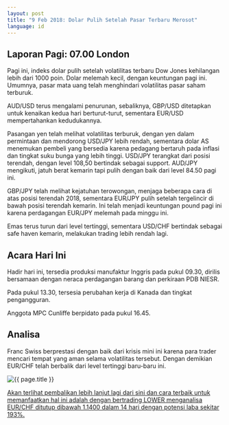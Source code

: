 ```yaml
---
layout: post
title: "9 Feb 2018: Dolar Pulih Setelah Pasar Terbaru Merosot"
language: id
---
```

## Laporan Pagi: 07.00 London

Pagi ini, indeks dolar pulih setelah volatilitas terbaru Dow Jones kehilangan lebih dari 1000 poin. Dolar melemah kecil, dengan keuntungan pagi ini. Umumnya, pasar mata uang telah menghindari volatilitas pasar saham terburuk.

AUD/USD terus mengalami penurunan, sebaliknya, GBP/USD ditetapkan untuk kenaikan kedua hari berturut-turut, sementara EUR/USD mempertahankan kedudukannya.

Pasangan yen telah melihat volatilitas terburuk, dengan yen dalam permintaan dan mendorong USD/JPY lebih rendah, sementara dolar AS menemukan pembeli yang bersedia karena pedagang bertaruh pada inflasi dan tingkat suku bunga yang lebih tinggi. USD/JPY terangkat dari posisi terendah, dengan level 108,50 bertindak sebagai support. AUD/JPY mengikuti, jatuh berat kemarin tapi pulih dengan baik dari level 84.50 pagi ini.

GBP/JPY telah melihat kejatuhan terowongan, menjaga beberapa cara di atas posisi terendah 2018, sementara EUR/JPY pulih setelah tergelincir di bawah posisi terendah kemarin. Ini telah menjadi keuntungan pound pagi ini karena perdagangan EUR/JPY melemah pada minggu ini.

Emas terus turun dari level tertinggi, sementara USD/CHF bertindak sebagai safe haven kemarin, melakukan trading lebih rendah lagi.

## Acara Hari Ini

Hadir hari ini, tersedia produksi manufaktur Inggris pada pukul 09.30, dirilis bersamaan dengan neraca perdagangan barang dan perkiraan PDB NIESR.

Pada pukul 13.30, tersesia perubahan kerja di Kanada dan tingkat pengangguran.

Anggota MPC Cunliffe berpidato pada pukul 16.45.

## Analisa

Franc Swiss berprestasi dengan baik dari krisis mini ini karena para trader mencari tempat yang aman selama volatilitas tersebut. Dengan demikian EUR/CHF telah berbalik dari level tertinggi baru-baru ini.

<img src="{{ site.url }}/images/feb-18/id-09-feb-18.png" alt="{{ page.title }}" title="{{ page.title }}">

<a href="%LINK%%?https://www.binary.com/d/trade.cgi?market=forex&underlying=frxEURCHF&formname=higherlower&duration_amount=14&duration_units=d&expiry_type=duration&amount=10&amount_type=payout&barrier=1.14" target="_blank">Akan terlihat pembalikan lebih lanjut lagi dari sini dan cara terbaik untuk memanfaatkan hal ini adalah dengan bertrading LOWER menganalisa EUR/CHF ditutup dibawah 1.1400 dalam 14 hari dengan potensi laba sekitar 193%.</a>
